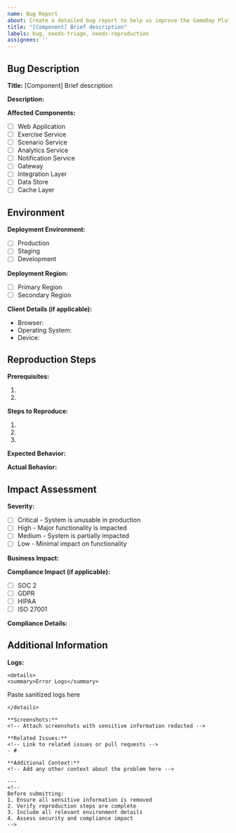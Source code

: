 ```yaml
---
name: Bug Report
about: Create a detailed bug report to help us improve the GameDay Platform
title: "[Component] Brief description"
labels: bug, needs-triage, needs-reproduction
assignees: ''
---
```


## Bug Description
<!-- Provide a clear and concise description of the bug -->

**Title:** [Component] Brief description

**Description:**
<!-- Detailed description of what happened and when -->

**Affected Components:**
<!-- Check all that apply -->
- [ ] Web Application
- [ ] Exercise Service
- [ ] Scenario Service
- [ ] Analytics Service
- [ ] Notification Service
- [ ] Gateway
- [ ] Integration Layer
- [ ] Data Store
- [ ] Cache Layer

## Environment
<!-- Provide details about where the bug occurred -->

**Deployment Environment:**
<!-- Select one -->
- [ ] Production
- [ ] Staging
- [ ] Development

**Deployment Region:**
<!-- Select one -->
- [ ] Primary Region
- [ ] Secondary Region

**Client Details (if applicable):**
- Browser:
- Operating System:
- Device:

## Reproduction Steps

**Prerequisites:**
<!-- List any required setup or conditions -->
1. 
2.

**Steps to Reproduce:**
<!-- Provide detailed steps to reproduce the behavior -->
1. 
2.
3.

**Expected Behavior:**
<!-- Describe what should have happened -->

**Actual Behavior:**
<!-- Describe what actually happened -->

## Impact Assessment

**Severity:**
<!-- Select one -->
- [ ] Critical - System is unusable in production
- [ ] High - Major functionality is impacted
- [ ] Medium - System is partially impacted
- [ ] Low - Minimal impact on functionality

**Business Impact:**
<!-- Describe the impact on business operations and users -->

**Compliance Impact (if applicable):**
<!-- Check all affected compliance frameworks -->
- [ ] SOC 2
- [ ] GDPR
- [ ] HIPAA
- [ ] ISO 27001

**Compliance Details:**
<!-- Describe specific compliance implications -->

## Additional Information

**Logs:**
<!-- Attach relevant, sanitized log files -->
```
<details>
<summary>Error Logs</summary>

```
Paste sanitized logs here
```
</details>

**Screenshots:**
<!-- Attach screenshots with sensitive information redacted -->

**Related Issues:**
<!-- Link to related issues or pull requests -->
- #

**Additional Context:**
<!-- Add any other context about the problem here -->

---
<!-- 
Before submitting:
1. Ensure all sensitive information is removed
2. Verify reproduction steps are complete
3. Include all relevant environment details
4. Assess security and compliance impact
-->